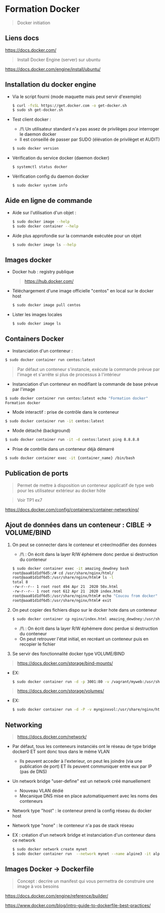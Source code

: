 # Formation Docker

> Docker initiation

## Liens docs

https://docs.docker.com/

> Install Docker Engine (server) sur ubuntu

https://docs.docker.com/engine/install/ubuntu/

## Installation du docker engine 

- Via le script fourni (mode maquette mais peut servir d'exemple)

  ```bash
  $ curl -fsSL https://get.docker.com -o get-docker.sh
  $ sudo sh get-docker.sh
  ```

- Test client docker :

    - /!\ Un utilisateur standard n'a pas assez de privilèges pour interroger le daemon docker
    - Il est conseillé de passer par SUDO (élévation de privilèget et AUDIT)

    ```bash
    $ sudo docker version
    ```

- Vérification du service docker (daemon docker)

    ```bash
    $ systemctl status docker
    ```

- Vérification config du daemon docker 

    ```bash
    $ sudo docker system info
    ```

## Aide en ligne de commande 

- Aide sur l'utilisation d'un objet :

   ```bash
   $ sudo docker image --help
   $ sudo docker container --help
   ```

- Aide plus approfondie sur la commande exécutée pour un objet

   ```bash
   $ sudo docker image ls --help
   ```


## Images docker 

- Docker hub : registry publique

    > https://hub.docker.com/

- Téléchargement d'une image officielle "centos" en local sur le docker host

    ```bash
    $ sudo docker image pull centos
    ```

- Lister les images locales

    ```bash
    $ sudo docker image ls
    ```

## Containers Docker

- Instanciation d'un conteneur :

```bash
$ sudo docker container run centos:latest
```

> Par défaut un conteneur s'instancie, exécute la commande prévue par l'image et s'arrête si plus de processus à l'intérieur

- Instanciation d'un conteneur en modifiant la commande de base prévue par l'image 

```bash
$ sudo docker container run centos:latest echo "Formation docker"
Formation docker
```

- Mode interactif : prise de contrôle dans le conteneur

```bash
$ sudo docker container run -it centos:latest
```


- Mode détaché (background)

```bash
$ sudo docker container run -it -d centos:latest ping 8.8.8.8
```

- Prise de contrôle dans un conteneur déjà démarré

```bash
$ sudo docker container exec -it {container_name} /bin/bash
```

## Publication de ports

> Permet de mettre à disposition un conteneur applicatif de type web pour les utilisateur extérieur au docker hôte

> Voir TP1 ex7

https://docs.docker.com/config/containers/container-networking/


## Ajout de données dans un conteneur : CIBLE -> VOLUME/BIND

1. On peut se connecter dans le conteneur et créer/modifier  des données
    - /!\ : On écrit dans la layer R/W éphémere donc perdue si destruction du conteneur
    ```bash
    $ sudo docker container exec -it amazing_dewdney bash
    root@aaa01d1df6d5:/# cd /usr/share/nginx/html/
    root@aaa01d1df6d5:/usr/share/nginx/html# ls -l
    total 8
    -rw-r--r-- 1 root root 494 Apr 21  2020 50x.html
    -rw-r--r-- 1 root root 612 Apr 21  2020 index.html
    root@aaa01d1df6d5:/usr/share/nginx/html# echo "Coucou from docker" > index.html 
    root@aaa01d1df6d5:/usr/share/nginx/html# exit
    ```

2. On peut copier des fichiers dispo sur le docker hote dans un conteneur

    ```bash
    $ sudo docker container cp nginx/index.html amazing_dewdney:/usr/share/nginx/html/index.html
    ```

    - /!\ : On écrit dans la layer R/W éphémere donc perdue si destruction du conteneur
    - On peut retrouver l'état initial, en recréant un conteneur puis en recopier le fichier

3. Se servir des fonctionnalité docker type VOLUME/BIND

> https://docs.docker.com/storage/bind-mounts/

- EX: 
    ```bash
    $ sudo docker container run -d -p 3001:80 -v /vagrant/myweb:/usr/share/nginx/html nginx
    ```

> https://docs.docker.com/storage/volumes/

- EX:
    ```bash
    $ sudo docker container run -d -P -v mynginxvol:/usr/share/nginx/html nginx
    ```


## Networking 

> https://docs.docker.com/network/

- Par défaut, tous les conteneurs instanciés ont le réseau de type bridge docker0 ET sont donc tous dans le même VLAN
    - Ils peuvent acceder à l'exterieur, on peut les joindre (via une publication de port) ET ils peuvent communiquer entre eux par IP (pas de DNS)

- Un network bridge "user-define" est un network créé manuellement
    - Nouveau VLAN dédié
    - Mecanique DNS mise en place automatiquement avec les noms des conteneurs

- Network type "host" : le conteneur prend la config réseau du docker host

- Network type "none" : le conteneur n'a pas de stack réseau

- EX : création d'un network bridge et instanciation d'un conteneur dans ce network
    ```bash
    $ sudo docker network create mynet
    $ sudo docker container run  --network mynet --name alpine3 -it alpine
    ```


## Images Docker -> Dockerfile

> Concept : decrire un manifest qui vous permettra de construire une image à vos besoins

https://docs.docker.com/engine/reference/builder/

https://www.docker.com/blog/intro-guide-to-dockerfile-best-practices/